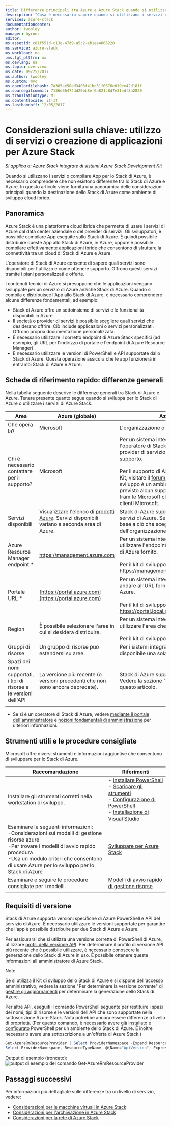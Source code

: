 ```yaml
---
title: Differenze principali tra Azure e Azure Stack quando si utilizzano i servizi e compilare App | Documenti Microsoft
description: "Cosa è necessario sapere quando si utilizzano i servizi o compilare App per lo Stack di Azure."
services: azure-stack
documentationcenter: 
author: twooley
manager: byronr
editor: 
ms.assetid: c81f551d-c13e-47d9-a5c2-eb1ea4806228
ms.service: azure-stack
ms.workload: na
pms.tgt_pltfrm: na
ms.devlang: na
ms.topic: overview
ms.date: 09/25/2017
ms.author: twooley
ms.custom: mvc
ms.openlocfilehash: 7a385ae50ad3403f41bd31f0676e019ee42d181f
ms.sourcegitcommit: 7136d06474dd20bb8ef6a821c8d7e31edf3a2820
ms.translationtype: MT
ms.contentlocale: it-IT
ms.lasthandoff: 12/05/2017
---
```

# <a name="key-considerations-using-services-or-building-apps-for-azure-stack"></a>Considerazioni sulla chiave: utilizzo di servizi o creazione di applicazioni per Azure Stack

*Si applica a: Azure Stack integrate di sistemi Azure Stack Development Kit*

Quando si utilizzano i servizi o compilare App per lo Stack di Azure, è necessario comprendere che non esistono differenze tra lo Stack di Azure e Azure. In questo articolo viene fornita una panoramica delle considerazioni principali quando la destinazione dello Stack di Azure come ambiente di sviluppo cloud ibrido.

## <a name="overview"></a>Panoramica

Azure Stack è una piattaforma cloud ibrida che permette di usare i servizi di Azure dal data center aziendale o del provider di servizi. Gli sviluppatori, è possibile compilare App eseguite sullo Stack di Azure. È quindi possibile distribuire queste App allo Stack di Azure, in Azure, oppure è possibile compilare effettivamente applicazioni ibride che consentono di sfruttare la connettività tra un cloud di Stack di Azure e Azure.

L'operatore di Stack di Azure consente di sapere quali servizi sono disponibili per l'utilizzo e come ottenere supporto. Offrono questi servizi tramite i piani personalizzati e offerte.

I contenuti tecnici di Azure si presuppone che le applicazioni vengano sviluppate per un servizio di Azure anziché Stack di Azure. Quando si compila e distribuisce l'App allo Stack di Azure, è necessario comprendere alcune differenze fondamentali, ad esempio:

* Stack di Azure offre un sottoinsieme di servizi e le funzionalità disponibili in Azure.
* Il società o provider di servizi è possibile scegliere quali servizi che desiderano offrire. Ciò include applicazioni o servizi personalizzati. Offrono propria documentazione personalizzata.
* È necessario utilizzare il corretto endpoint di Azure Stack specifici (ad esempio, gli URL per l'indirizzo di portale e l'endpoint di Azure Resource Manager).
* È necessario utilizzare le versioni di PowerShell e API supportate dallo Stack di Azure. Questa operazione assicura che le app funzionerà in entrambi Stack di Azure e Azure.

## <a name="cheat-sheet-high-level-differences"></a>Schede di riferimento rapido: differenze generali

Nella tabella seguente descrive le differenze generali tra Stack di Azure e Azure. Tenere presente quanto segue quando si sviluppa per lo Stack di Azure o utilizzare i servizi di Azure Stack.

| Area | Azure (globale) | Azure Stack |
| -------- | ------------- | ----------|
| Che opera la? | Microsoft | L'organizzazione o provider di servizi.|
| Chi è necessario contattare per il supporto? | Microsoft | Per un sistema integrato, contattare l'operatore di Stack di Azure (presso il provider di servizio o organizzazione) per il supporto.<br><br>Per il supporto di Azure Stack Development Kit, visitare il [forum Microsoft](https://social.msdn.microsoft.com/Forums/home?forum=azurestack). Poiché il kit di sviluppo è un ambiente di valutazione, non è previsto alcun supporto ufficiale offerto tramite Microsoft cliente il supporto tecnico clienti Microsoft.
| Servizi disponibili | Visualizzare l'elenco di [prodotti Azure](https://azure.microsoft.com/services/?b=17.04b). Servizi disponibili variano a seconda area di Azure. | Stack di Azure supporta un sottoinsieme di servizi di Azure. Servizi effettivi variano in base a ciò che sceglie il provider di servizio o dell'organizzazione offrire.
| Azure Resource Manager endpoint * | https://management.azure.com | Per un sistema integrato dello Stack di Azure, utilizzare l'endpoint che l'operatore di Stack di Azure fornito.<br><br>Per il kit di sviluppo, utilizzare: https://management.local.azurestack.external
| Portale URL * | [https://portal.azure.com](https://portal.azure.com) | Per un sistema integrato dello Stack di Azure, andare all'URL fornito l'operatore di Stack di Azure.<br><br>Per il kit di sviluppo, utilizzare: https://portal.local.azurestack.external
| Region | È possibile selezionare l'area in cui si desidera distribuire. | Per un sistema integrato dello Stack di Azure, utilizzare l'area che è disponibile nel sistema.<br><br>Per il kit di sviluppo, area sarà sempre **locale**.
| Gruppi di risorse | Un gruppo di risorse può estendersi su aree. | Per i sistemi integrati e il kit di sviluppo, è disponibile una sola area.
|Spazi dei nomi supportati, i tipi di risorse e le versioni dell'API | La versione più recente (o versioni precedenti che non sono ancora deprecate). | Stack di Azure supporta versioni specifiche. Vedere la sezione "Requisiti di versione" di questo articolo.
| | |

* Se si è un operatore di Stack di Azure, vedere [mediante il portale dell'amministratore](../azure-stack-manage-portals.md) e [nozioni fondamentali di amministrazione](../azure-stack-manage-basics.md) per ulteriori informazioni.

## <a name="helpful-tools-and-best-practices"></a>Strumenti utili e le procedure consigliate
 
 Microsoft offre diversi strumenti e informazioni aggiuntive che consentono di sviluppare per lo Stack di Azure.

| Raccomandazione | Riferimenti | 
| -------- | ------------- | 
| Installare gli strumenti corretti nella workstation di sviluppo. | - [Installare PowerShell](azure-stack-powershell-install.md)<br>- [Scaricare gli strumenti](azure-stack-powershell-download.md)<br>- [Configurazione di PowerShell](azure-stack-powershell-configure-user.md)<br>- [Installazione di Visual Studio](azure-stack-install-visual-studio.md) 
| Esaminare le seguenti informazioni:<br>-Considerazioni sui modelli di gestione risorse azure<br>-Per trovare i modelli di avvio rapido procedura<br>-Usa un modulo criteri che consentono di usare Azure per lo sviluppo per lo Stack di Azure | [Sviluppare per Azure Stack](azure-stack-developer.md) | 
| Esaminare e seguire le procedure consigliate per i modelli. | [Modelli di avvio rapido di gestione risorse](https://github.com/Azure/azure-quickstart-templates/blob/master/1-CONTRIBUTION-GUIDE/best-practices.md#best-practices)
| | |

## <a name="version-requirements"></a>Requisiti di versione

Stack di Azure supporta versioni specifiche di Azure PowerShell e API del servizio di Azure. È necessario utilizzare le versioni supportate per garantire che l'app è possibile distribuire per due Stack di Azure e Azure.

Per assicurarsi che si utilizza una versione corretta di PowerShell di Azure, utilizzare [profili della versione API](azure-stack-version-profiles.md). Per determinare il profilo di versione API più recente che è possibile utilizzare, è necessario conoscere la generazione dello Stack di Azure in uso. È possibile ottenere queste informazioni all'amministratore di Azure Stack.

>[!NOTE]
 Se si utilizza il Kit di sviluppo dello Stack di Azure e si dispone dell'accesso amministrativo, vedere la sezione "Per determinare la versione corrente" di [gestire gli aggiornamenti](https://docs.microsoft.com/azure/azure-stack/azure-stack-updates#determine-the-current-version) per determinare la generazione dello Stack di Azure.

Per altre API, eseguiti il comando PowerShell seguente per restituire i spazi dei nomi, tipi di risorse e le versioni dell'API che sono supportate nella sottoscrizione Azure Stack. Nota potrebbe ancora essere differenze a livello di proprietà. (Per questo comando, è necessario avere già [installato](azure-stack-powershell-install.md) e [configurato](azure-stack-powershell-configure-user.md) PowerShell per un ambiente dello Stack di Azure. È inoltre necessario avere una sottoscrizione a un'offerta di Azure Stack.)

 ```powershell
Get-AzureRmResourceProvider | Select ProviderNamespace -Expand ResourceTypes | Select * -Expand ApiVersions | `
Select ProviderNamespace, ResourceTypeName, @{Name="ApiVersion"; Expression={$_}} 
```

Output di esempio (troncato): ![output di esempio del comando Get-AzureRmResourceProvider](media/azure-stack-considerations/image1.png)
 
## <a name="next-steps"></a>Passaggi successivi

Per informazioni più dettagliate sulle differenze tra un livello di servizio, vedere:

* [Considerazioni per le macchine virtuali in Azure Stack](azure-stack-vm-considerations.md)
* [Considerazioni per l'archiviazione in Azure Stack](azure-stack-acs-differences.md)
* [Considerazioni per la rete di Azure Stack](azure-stack-network-differences.md)
